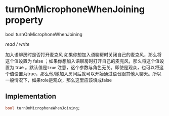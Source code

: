 


# turnOnMicrophoneWhenJoining property







bool turnOnMicrophoneWhenJoining
  
_<span class="feature">read / write</span>_



<p>加入语聊房时是否打开麦克风
如果你想加入语聊房时关闭自己的麦克风，那么将这个值设置为 false ；如果你想加入语聊房时打开自己的麦克风，那么将这个值设置为 true 。默认值是<code>true</code>
注意，这个参数与角色无关。即使是观众，也可以将这个值设置为true，那么他/她加入房间后就可以开始通过语音跟其他人聊天。所以一般情况下，如果role是观众，那么这里应该填成false</p>



## Implementation

```dart
bool turnOnMicrophoneWhenJoining;
```







